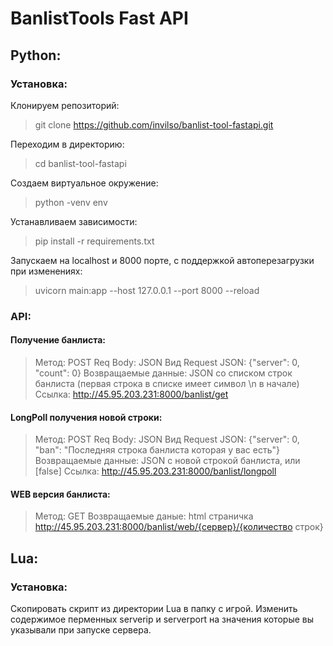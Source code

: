 # BanlistTools Fast API
## Python:
### Установка:
Клонируем репозиторий:
>git clone https://github.com/invilso/banlist-tool-fastapi.git

Переходим в директорию:
>cd banlist-tool-fastapi

Создаем виртуальное окружение:
>python -venv env

Устанавливаем зависимости:
>pip install -r requirements.txt

Запускаем на localhost и 8000 порте, с поддержкой автоперезагрузки при изменениях:
>uvicorn main:app --host 127.0.0.1 --port 8000 --reload

### API:
#### Получение банлиста:
>Метод: POST
Req Body: JSON
Вид Request JSON: {"server": 0, "count": 0}
Возвращаемые данные: JSON со списком строк банлиста (первая строка в списке имеет символ \n в начале)
Cсылка: http://45.95.203.231:8000/banlist/get

#### LongPoll получения новой строки:
>Метод: POST
Req Body: JSON
Вид Request JSON: {"server": 0, "ban": "Последняя строка банлиста которая у вас есть"}
Возвращаемые данные: JSON с новой строкой банлиста, или [false]
Ссылка: http://45.95.203.231:8000/banlist/longpoll

#### WEB версия банлиста:
>Метод: GET
Возвращаемые даные: html страничка
http://45.95.203.231:8000/banlist/web/{сервер}/{количество строк}

## Lua:
### Установка:
Скопировать скрипт из директории Lua в папку с игрой.
Изменить содержимое перменных serverip и serverport на значения которые вы указывали при запуске сервера.
